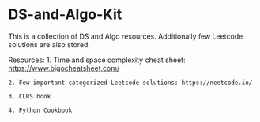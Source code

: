 # DS-and-Algo-Kit
This is a collection of DS and Algo resources. Additionally few Leetcode solutions are also stored. 

Resources: 
    1. Time and space complexity cheat sheet: https://www.bigocheatsheet.com/ 

    2. Few important categorized Leetcode solutions: https://neetcode.io/
    
    3. CLRS book
    
    4. Python Cookbook
